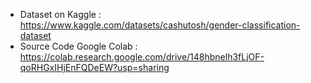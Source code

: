 - Dataset on Kaggle : https://www.kaggle.com/datasets/cashutosh/gender-classification-dataset
- Source Code Google Colab : https://colab.research.google.com/drive/148hbnelh3fLjOF-qoRHGxIHjEnFQDeEW?usp=sharing
